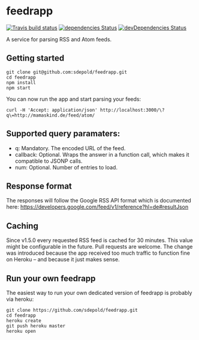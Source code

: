 # feedrapp
[![Travis build status](http://img.shields.io/travis/sdepold/feedrapp.svg?style=flat)](https://travis-ci.org/sdepold/feedrapp)
[![dependencies Status](https://david-dm.org/sdepold/feedrapp/status.svg)](https://david-dm.org/sdepold/feedrapp)
[![devDependencies Status](https://david-dm.org/sdepold/feedrapp/dev-status.svg)](https://david-dm.org/sdepold/feedrapp?type=dev)

A service for parsing RSS and Atom feeds.

## Getting started

```
git clone git@github.com:sdepold/feedrapp.git
cd feedrapp
npm install
npm start
```

You can now run the app and start parsing your feeds:

```
curl -H 'Accept: application/json' http://localhost:3000/\?q\=http://mamaskind.de/feed/atom/
```

## Supported query paramaters:

- q: Mandatory. The encoded URL of the feed.
- callback: Optional. Wraps the answer in a function call, which makes it compatible to JSONP calls.
- num: Optional. Number of entries to load.

## Response format

The responses will follow the Google RSS API format which is documented here:
https://developers.google.com/feed/v1/reference?hl=de#resultJson

## Caching

Since v1.5.0 every requested RSS feed is cached for 30 minutes. This value might be
configurable in the future. Pull requests are welcome.
The change was introduced because the app received too much traffic to function
fine on Heroku – and because it just makes sense.

## Run your own feedrapp

The easiest way to run your own dedicated version of feedrapp is probably via heroku:

```
git clone https://github.com/sdepold/feedrapp.git
cd feedrapp
heroku create
git push heroku master
heroku open
```
